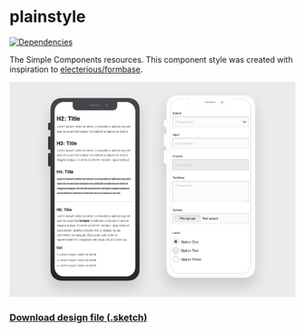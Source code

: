 # plainstyle

[![Dependencies](https://david-dm.org/kgsi/plainstyle.svg)](https://david-dm.org/electerious/formbase.svg#info=dependencies)


The Simple Components resources. This component style was created with inspiration to [electerious/formbase](https://github.com/electerious/formbase).


![plainstyle](./resources/image-cover.png)


### [Download design file (.sketch)](https://github.com/kgsi/plainstyle/raw/master/resources/plainstyle-design.sketch)
